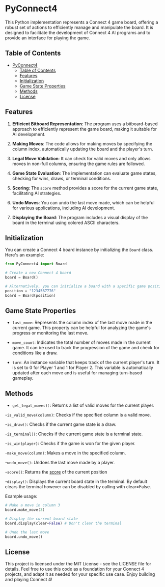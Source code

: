 # PyConnect4

This Python implementation represents a Connect 4 game board, offering a robust set of actions to efficiently manage and manipulate the board. It is designed to facilitate the development of Connect 4 AI programs and to provide an interface for playing the game. 

## Table of Contents
- [PyConnect4](#pyconnect4)
  - [Table of Contents](#table-of-contents)
  - [Features](#features)
  - [Initialization](#initialization)
  - [Game State Properties](#game-state-properties)
  - [Methods](#methods)
  - [License](#license)

## Features

1. **Efficient Bitboard Representation**: The program uses a bitboard-based approach to efficiently represent the game board, making it suitable for AI development.

2. **Making Moves**: The code allows for making moves by specifying the column index, automatically updating the board and the player's turn.

3. **Legal Move Validation**: It can check for valid moves and only allows moves in non-full columns, ensuring the game rules are followed.

4. **Game State Evaluation**: The implementation can evaluate game states, checking for wins, draws, or terminal conditions.

5. **Scoring**: The `score` method provides a score for the current game state, facilitating AI strategies.

6. **Undo Moves**: You can undo the last move made, which can be helpful for various applications, including AI development.

7. **Displaying the Board**: The program includes a visual display of the board in the terminal using colored ASCII characters.

## Initialization

You can create a Connect 4 board instance by initializing the `Board` class. Here's an example:

```python
from PyConnect4 import Board

# Create a new Connect 4 board
board = Board()

# Alternatively, you can initialize a board with a specific game position
position = "1234567776"
board = Board(position)
```

## Game State Properties

- `last_move`: Represents the column index of the last move made in the current game. This property can be helpful for analyzing the game's progress or monitoring the last move.

- `move_count`: Indicates the total number of moves made in the current game. It can be used to track the progression of the game and check for conditions like a draw.

- `turn`: An instance variable that keeps track of the current player's turn. It is set to 0 for Player 1 and 1 for Player 2. This variable is automatically updated after each move and is useful for managing turn-based gameplay.

## Methods

- `get_legal_moves()`: Returns a list of valid moves for the current player.

-`is_valid_move(column)`: Checks if the specified column is a valid move.

-`is_draw()`: Checks if the current game state is a draw.

-`is_terminal()`: Checks if the current game state is a terminal state.

-`is_win(player)`: Checks if the game is won for the given player.

-`make_move(column)`: Makes a move in the specified column.

-`undo_move()`: Undoes the last move made by a player.

-`score()`: Returns the [score](http://blog.gamesolver.org/solving-connect-four/02-test-protocol/#:~:text=Position%E2%80%99s%20score,of%20your%20score.) of the current position

-`display()`: Displays the current board state in the terminal. By default clears the terminal however can be disabled by calling with clear=False.

Example usage:

```python
# Make a move in column 3
board.make_move(3)

# Display the current board state
board.display(clear=False) # Don't clear the terminal

# Undo the last move
board.undo_move()
```

## License
This project is licensed under the MIT License - see the LICENSE file for details.
Feel free to use this code as a foundation for your Connect 4 projects, and adapt it as needed for your specific use case. Enjoy building and playing Connect 4!
